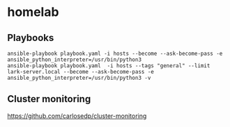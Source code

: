 # homelab

## Playbooks

```
ansible-playbook playbook.yaml -i hosts --become --ask-become-pass -e ansible_python_interpreter=/usr/bin/python3   
ansible-playbook playbook.yaml  -i hosts --tags "general" --limit lark-server.local --become --ask-become-pass -e ansible_python_interpreter=/usr/bin/python3 -v
```

## Cluster monitoring

https://github.com/carlosedp/cluster-monitoring

